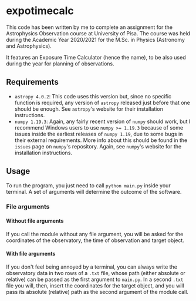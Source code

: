 # expotimecalc
This code has been written by me to complete an assignment for the Astrophysics Observation
course at University of Pisa. The course was held during the Academic Year 2020/2021 for the
M.Sc. in Physics (Astronomy and Astrophysics).

It features an Exposure Time Calculator (hence the name), to be also used during the year for
planning of observations.

## Requirements
* `astropy 4.0.2`: This code uses this version but, since no specific function is required, any
  version of `astropy` released just before that one should be enough. See `astropy`'s website
  for their installation instructions.
* `numpy 1.19.3`: Again, any fairly recent version of `numpy` should work, but I recommend
  Windows users to use `numpy >= 1.19.3` because of some issues inside the earliest releases of
  `numpy 1.19`, due to some bugs in their external requirements. More info about this should be
  found in the `issues` page on `numpy`'s repository. Again, see `numpy`'s website for the
  installation instructions.

## Usage
To run the program, you just need to call `python main.py` inside your terminal. A set of
arguments will determine the outcome of the software.

### File arguments
#### Without file arguments
If you call the module without any file argument, you will be asked for the coordinates of the
observatory, the time of observation and target object.

#### With file arguments
If you don't feel being annoyed by a terminal, you can always write the observatory data in two
rows of a `.txt` file, whose path (either absolute or relative) can be passed as the first
argument to `main.py`. In a second `.txt` file you will, then, insert the coordinates for the
target object, and you will pass its absolute (relative) path as the second argument of the
module call.